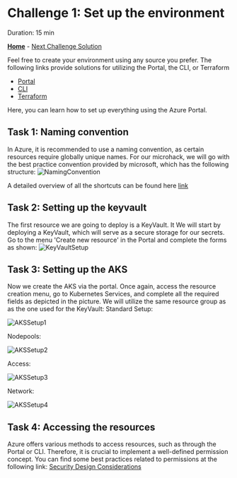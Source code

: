 # Challenge 1: Set up the environment

Duration: 15 min

**[Home](../README.md)** - [Next Challenge Solution](./02-Deploy-and-configure-solution.md)

Feel free to create your environment using any source you prefer. The following links provide solutions for utilizing the Portal, the CLI, or Terraform

- [Portal](https://learn.microsoft.com/en-us/azure/aks/learn/quick-kubernetes-deploy-portal?tabs=azure-cli)
- [CLI](https://learn.microsoft.com/en-us/azure/aks/learn/quick-kubernetes-deploy-cli)
- [Terraform](https://learn.hashicorp.com/tutorials/terraform/aks)

Here, you can learn how to set up everything using the Azure Portal.

## Task 1: Naming convention

In Azure, it is recommended to use a naming convention, as certain resources require globally unique names.
For our microhack, we will go with the best practice convention provided by microsoft, which has the following structure:
![NamingConvention](../Images/01-setup-env/namingconventions.png)

A detailed overview of all the shortcuts can be found here [link](https://learn.microsoft.com/en-us/azure/cloud-adoption-framework/ready/azure-best-practices/resource-naming)

## Task 2: Setting up the keyvault

The first resource we are going to deploy is a KeyVault. It We will start by deploying a KeyVault, which will serve as a secure storage for our secrets.
Go to the menu 'Create new resource' in the Portal and complete the forms as shown:
![KeyVaultSetup](../Images/01-setup-env/KeyvaultSetup.png)

## Task 3: Setting up the AKS

Now we create the AKS via the portal. Once again, access the resource creation menu, go to Kubernetes Services, and complete all the required fields as depicted in the picture. We will utilize the same resource group as as the one used for the KeyVault:
Standard Setup:

![AKSSetup1](../Images/01-setup-env/akssetup01.png)

Nodepools:

![AKSSetup2](../Images/01-setup-env/akssetup02.png)

Access:

![AKSSetup3](../Images/01-setup-env/akssetup03.png)

Network:

![AKSSetup4](../Images/01-setup-env/akssetup04.png)

## Task 4: Accessing the resources

Azure offers various methods to access resources, such as through the Portal or CLI. Therefore, it is crucial to implement a well-defined permission concept. You can find some best practices related to permissions at the following link:
[Security Design Considerations](https://learn.microsoft.com/en-us/azure/cloud-adoption-framework/ready/landing-zone/design-area/security)

